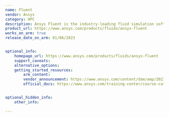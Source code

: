 ```yaml
---
name: Fluent
vendor: Ansys
category: HPC
description: Ansys Fluent is the industry-leading fluid simulation software known for its advanced physics modeling capabilities and unmatched accuracy.
product_url: https://www.ansys.com/products/fluids/ansys-fluent
works_on_arm: true
release_date_on_arm: 01/06/2023


optional_info:
    homepage_url: https://www.ansys.com/products/fluids/ansys-fluent
    support_caveats:
    alternative_options:
    getting_started_resources:
        arm_content:
        vendor_announcement: https://www.ansys.com/content/dam/amp/2023/june/quick-request/arm-64-processor-support-announcement-june-2023.pdf
        official_docs: https://www.ansys.com/training-center/course-catalog/fluids/ansys-fluent-getting-started-basics


optional_hidden_info:
    other_info:

---
```

